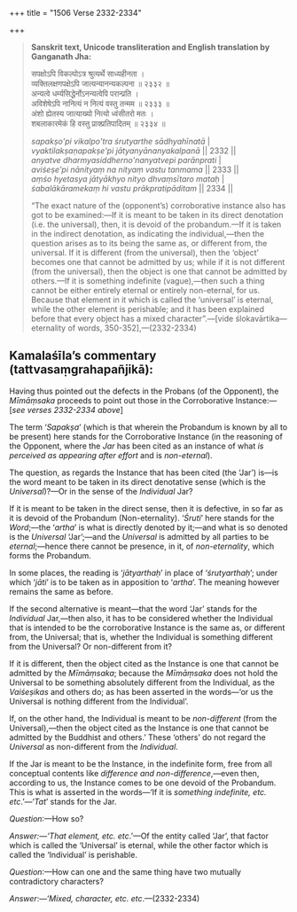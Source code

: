 +++
title = "1506 Verse 2332-2334"

+++
> **Sanskrit text, Unicode transliteration and English translation by Ganganath Jha:** 
>
> सपक्षोऽपि विकल्पोऽत्र श्रुत्यर्थे साध्यहीनता ।  
> व्यक्तिलक्षणपक्षेऽपि जात्यन्यानन्यकल्पना ॥ २३३२ ॥  
> अन्यत्वे धर्म्यसिद्धेर्नोऽनन्यत्वेपि परान्प्रति ।  
> अविशेषेऽपि नानित्यं न नित्यं वस्तु तन्मम ॥ २३३३ ॥  
> अंशो ह्येतस्य जात्याख्यो नित्यो ध्वंसीतरो मतः ।  
> शबलाकारमेकं हि वस्तु प्राक्प्रतिपादितम् ॥ २३३४ ॥ 
>
> *sapakṣo'pi vikalpo'tra śrutyarthe sādhyahīnatā* \|  
> *vyaktilakṣaṇapakṣe'pi jātyanyānanyakalpanā* \|\| 2332 \|\|  
> *anyatve dharmyasiddherno'nanyatvepi parānprati* \|  
> *aviśeṣe'pi nānityaṃ na nityaṃ vastu tanmama* \|\| 2333 \|\|  
> *aṃśo hyetasya jātyākhyo nityo dhvaṃsītaro mataḥ* \|  
> *śabalākāramekaṃ hi vastu prākpratipāditam* \|\| 2334 \|\| 
>
> “The exact nature of the (opponent’s) corroborative instance also has got to be examined:—If it is meant to be taken in its direct denotation (i.e. the universal), then, it is devoid of the probandum.—If it is taken in the indirect denotation, as indicating the individual,—then the question arises as to its being the same as, or different from, the universal. If it is different (from the universal), then the ‘object’ becomes one that cannot be admitted by us; while if it is not different (from the universal), then the object is one that cannot be admitted by others.—If it is something indefinite (vague),—then such a thing cannot be either entirely eternal or entirely non-eternal, for us. Because that element in it which is called the ‘universal’ is eternal, while the other element is perishable; and it has been explained before that every object has a mixed character”.—[vide ślokavārtika—eternality of words, 350-352],—(2332-2334)



## Kamalaśīla’s commentary (tattvasaṃgrahapañjikā):

Having thus pointed out the defects in the Probans (of the Opponent), the *Mīmāṃsaka* proceeds to point out those in the Corroborative Instance:—[*see verses 2332-2334 above*]

The term ‘*Sapakṣa*’ (which is that wherein the Probandum is known by all to be present) here stands for the Corroborative Instance (in the reasoning of the Opponent, where the *Jar* has been cited as an instance of what *is perceived as appearing after effort* and is *non-eternal*).

The question, as regards the Instance that has been cited (the ‘Jar’) is—is the word meant to be taken in its direct denotative sense (which is the *Universal*)?—Or in the sense of the *Individual* Jar?

If it is meant to be taken in the direct sense, then it is defective, in so far as it is devoid of the Probandum (Non-eternality). ‘*Śruti*’ here stands for the *Word*;—the ‘*artha*’ is what is directly denoted by it;—and what is so denoted is the *Universal* ‘Jar’;—and the *Universal* is admitted by all parties to be *eternal*;—hence there cannot be presence, in it, of *non-eternality*, which forms the Probandum.

In some places, the reading is ‘*jātyarthaḥ*’ in place of ‘*śrutyarthaḥ*’; under which ‘*jāti*’ is to be taken as in apposition to ‘*artha*’. The meaning however remains the same as before.

If the second alternative is meant—that the word ‘Jar’ stands for the *Individual* Jar,—then also, it has to be considered whether the Individual that is intended to be the corroborative Instance is the same as, or different from, the Universal; that is, whether the Individual is something different from the Universal? Or non-different from it?

If it is different, then the object cited as the Instance is one that cannot be admitted by the *Mīmāṃsaka*; because the *Mīmāṃsaka* does not hold the Universal to be something absolutely different from the Individual, as the *Vaiśeṣikas* and others do; as has been asserted in the words—‘or us the Universal is nothing different from the Individual’.

If, on the other hand, the Individual is meant to be *non-different* (from the Universal),—then the object cited as the Instance is one that cannot be admitted by the Buddhist and others.’ These ‘others’ do not regard the *Universal* as non-different from the *Individual*.

If the Jar is meant to be the Instance, in the indefinite form, free from all conceptual contents like *difference and non-difference*,—even then, according to us, the Instance comes to be one devoid of the Probandum. This is what is asserted in the words—‘If it is *something indefinite, etc. etc*.’—‘*Tat*’ stands for the Jar.

*Question*:—How so?

*Answer:—‘That element, etc. etc*.’—Of the entity called ‘Jar’, that factor which is called the ‘Universal’ is eternal, while the other factor which is called the ‘Individual’ is perishable.

*Question*:—How can one and the same thing have two mutually contradictory characters?

*Answer*:—‘*Mixed, character, etc. etc*.—(2332-2334)


